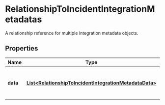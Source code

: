 # RelationshipToIncidentIntegrationMetadatas

A relationship reference for multiple integration metadata objects.

## Properties

| Name     | Type                                                                                                              | Description                                 | Notes |
| -------- | ----------------------------------------------------------------------------------------------------------------- | ------------------------------------------- | ----- |
| **data** | [**List&lt;RelationshipToIncidentIntegrationMetadataData&gt;**](RelationshipToIncidentIntegrationMetadataData.md) | The integration metadata relationship array |
